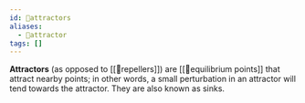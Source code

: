 ```yaml
---
id: 📘attractors
aliases:
  - 📘attractor
tags: []
---
```


**Attractors** (as opposed to [[📘repellers]]) are [[📘equilibrium points]] that attract nearby points; in other words, a small perturbation in an attractor will tend towards the attractor. They are also known as sinks. 
